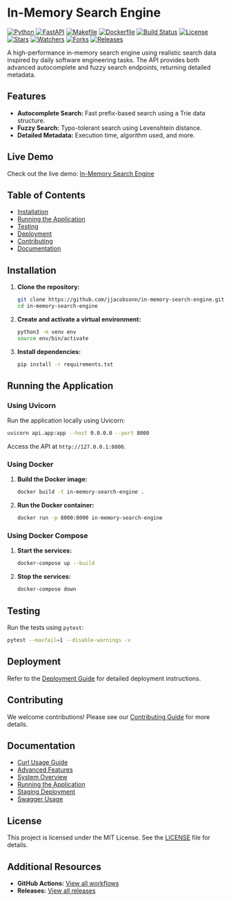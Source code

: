 # In-Memory Search Engine

[![Python](https://img.shields.io/badge/Python-3.10-blue.svg)](https://www.python.org/)
[![FastAPI](https://img.shields.io/badge/FastAPI-0.100.0-green.svg)](https://fastapi.tiangolo.com/)
[![Makefile](https://img.shields.io/badge/Makefile-4.4%25-blue.svg)](https://github.com/jjacobsonn/in-memory-search-engine)
[![Dockerfile](https://img.shields.io/badge/Dockerfile-1.5%25-blue.svg)](https://github.com/jjacobsonn/in-memory-search-engine)
[![Build Status](https://github.com/jjacobsonn/in-memory-search-engine/actions/workflows/test.yml/badge.svg)](https://github.com/jjacobsonn/in-memory-search-engine/actions)
[![License](https://img.shields.io/badge/license-MIT-blue.svg)](LICENSE)
[![Stars](https://img.shields.io/github/stars/jjacobsonn/in-memory-search-engine.svg)](https://github.com/jjacobsonn/in-memory-search-engine/stargazers)
[![Watchers](https://img.shields.io/github/watchers/jjacobsonn/in-memory-search-engine.svg)](https://github.com/jjacobsonn/in-memory-search-engine/watchers)
[![Forks](https://img.shields.io/github/forks/jjacobsonn/in-memory-search-engine.svg)](https://github.com/jjacobsonn/in-memory-search-engine/network/members)
[![Releases](https://img.shields.io/github/release/jjacobsonn/in-memory-search-engine.svg)](https://github.com/jjacobsonn/in-memory-search-engine/releases)


A high-performance in-memory search engine using realistic search data inspired by daily software engineering tasks. The API provides both advanced autocomplete and fuzzy search endpoints, returning detailed metadata.

## Features
- **Autocomplete Search:** Fast prefix-based search using a Trie data structure.
- **Fuzzy Search:** Typo-tolerant search using Levenshtein distance.
- **Detailed Metadata:** Execution time, algorithm used, and more.

## Live Demo
Check out the live demo: [In-Memory Search Engine](https://in-memory-search-engine.onrender.com/)

## Table of Contents
- [Installation](#installation)
- [Running the Application](#running-the-application)
- [Testing](#testing)
- [Deployment](#deployment)
- [Contributing](#contributing)
- [Documentation](#documentation)

## Installation
1. **Clone the repository:**
   ```bash
   git clone https://github.com/jjacobsonn/in-memory-search-engine.git
   cd in-memory-search-engine
   ```

2. **Create and activate a virtual environment:**
   ```bash
   python3 -m venv env
   source env/bin/activate
   ```

3. **Install dependencies:**
   ```bash
   pip install -r requirements.txt
   ```

## Running the Application
### Using Uvicorn
Run the application locally using Uvicorn:
```bash
uvicorn api.app:app --host 0.0.0.0 --port 8000
```
Access the API at `http://127.0.0.1:8000`.

### Using Docker
1. **Build the Docker image:**
   ```bash
   docker build -t in-memory-search-engine .
   ```

2. **Run the Docker container:**
   ```bash
   docker run -p 8000:8000 in-memory-search-engine
   ```

### Using Docker Compose
1. **Start the services:**
   ```bash
   docker-compose up --build
   ```

2. **Stop the services:**
   ```bash
   docker-compose down
   ```

## Testing
Run the tests using `pytest`:
```bash
pytest --maxfail=1 --disable-warnings -v
```

## Deployment
Refer to the [Deployment Guide](docs/deployment.md) for detailed deployment instructions.

## Contributing
We welcome contributions! Please see our [Contributing Guide](docs/CONTRIBUTING.md) for more details.

## Documentation
- [Curl Usage Guide](docs/curl_usage.md)
- [Advanced Features](docs/advanced_features.md)
- [System Overview](docs/system_overview.md)
- [Running the Application](docs/running.md)
- [Staging Deployment](docs/staging_deployment.md)
- [Swagger Usage](docs/swagger_usage.md)

## License
This project is licensed under the MIT License. See the [LICENSE](LICENSE) file for details.

## Additional Resources
- **GitHub Actions:** [View all workflows](https://github.com/jjacobsonn/in-memory-search-engine/actions)
- **Releases:** [View all releases](https://github.com/jjacobsonn/in-memory-search-engine/releases)
